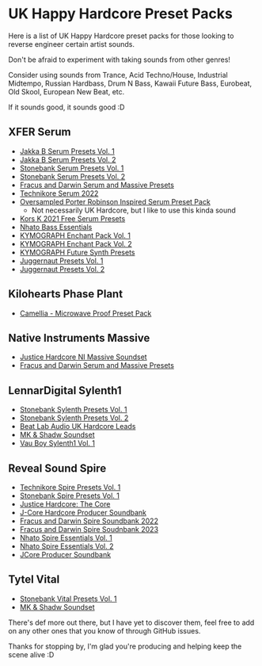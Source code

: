 # UK Happy Hardcore Preset Packs

Here is a list of UK Happy Hardcore preset packs for those looking to reverse engineer certain artist sounds.

Don't be afraid to experiment with taking sounds from other genres!

Consider using sounds from Trance, Acid Techno/House, Industrial Midtempo, Russian Hardbass, Drum N Bass, Kawaii Future Bass, Eurobeat, Old Skool, European New Beat, etc.

If it sounds good, it sounds good :D

## XFER Serum

- [Jakka B Serum Presets Vol. 1](https://app.simplegoods.co/i/JTQRKZLX)
- [Jakka B Serum Presets Vol. 2](https://shoptly.com/i/bx6s)
- [Stonebank Serum Presets Vol. 1](https://www.beatlabaudio.com/shop/synth-presets/serum/stonebank-uk-hardcore-serum-presets/)
- [Stonebank Serum Presets Vol. 2](https://www.beatlabaudio.com/shop/synth-presets/serum/stonebank-serum-presets-2021/)
- [Fracus and Darwin Serum and Massive Presets](https://www.dancemidisamples.com/product/fracus-and-darwin-xfer-serum-and-ni-massive-presets-for-happy-hardcore/)
- [Technikore Serum 2022](https://www.beatlabaudio.com/shop/synth-presets/serum/technikore-serum-presets-2022)
- [Oversampled Porter Robinson Inspired Serum Preset Pack](https://oversampled.us/collections/frontpage/products/portify-porter-robinson-inspired-serum-preset-pack)
  - Not necessarily UK Hardcore, but I like to use this kinda sound
- [Kors K 2021 Free Serum Presets](https://www.youtube.com/watch?v=ilmMgqbHhlg)
- [Nhato Bass Essentials](https://store.anagram-s.com/collections/artist-line/products/nhato-serum-bass-essentials)
- [KYMOGRAPH Enchant Pack Vol. 1](https://kymograph.gumroad.com/l/ENC01?layout=profile)
- [KYMOGRAPH Enchant Pack Vol. 2](https://kymograph.gumroad.com/l/ESP2?layout=profile)
- [KYMOGRAPH Future Synth Presets](https://kymograph.gumroad.com/l/FSP1?layout=profile)
- [Juggernaut Presets Vol. 1](https://jgnt.booth.pm/items/1881467)
- [Juggernaut Presets Vol. 2](https://jgnt.booth.pm/items/3265705)

## Kilohearts Phase Plant

- [Camellia - Microwave Proof Preset Pack](https://kilohearts.com/banks)

## Native Instruments Massive

- [Justice Hardcore NI Massive Soundset](https://www.dancemidisamples.com/product/justice-hardcore-ni-massive-soundset/)
- [Fracus and Darwin Serum and Massive Presets](https://www.dancemidisamples.com/product/fracus-and-darwin-xfer-serum-and-ni-massive-presets-for-happy-hardcore/)

## LennarDigital Sylenth1

- [Stonebank Sylenth Presets Vol. 1](https://www.beatlabaudio.com/shop/daw-presets/ableton/stonebank-uk-hardcore-sylenth-presets/)
- [Stonebank Sylenth Presets Vol. 2](https://www.beatlabaudio.com/shop/synth-presets/sylenth/stonebank-sylenth-presets-2020/)
- [Beat Lab Audio UK Hardcore Leads](https://www.beatlabaudio.com/shop/synth-presets/sylenth/ukhardcoreleads/)
- [MK & Shadw Soundset](https://store.anagram-s.com/collections/artist-line/products/mk-shadw-sylenth1-soundset)
- [Vau Boy Sylenth1 Vol. 1](https://vauboy.gumroad.com/l/YdRUG?layout=profile)

## Reveal Sound Spire

- [Technikore Spire Presets Vol. 1](https://www.beatlabaudio.com/shop/synth-presets/spire/technikore-spire-presets-2021/)
- [Stonebank Spire Presets Vol. 1](https://www.beatlabaudio.com/shop/synth-presets/serum/stonebank-uk-hardcore-spire-presets/)
- [Justice Hardcore: The Core](https://www.dancemidisamples.com/product/justice-hardcore-the-core-spire-presets/)
- [J-Core Hardcore Producer Soundbank](https://store.anagram-s.com/products/hardcore-producers-soundbank-for-spire-incl-100-samples)
- [Fracus and Darwin Spire Soundbank 2022](https://musicblocks.co.uk/?product=mbm-spire-hardcore-2022)
- [Fracus and Darwin Spire Soudnbank 2023](https://musicblocks.co.uk/?product=mbm-spire-hardcore-2-2023)
- [Nhato Spire Essentials Vol. 1](https://store.anagram-s.com/collections/artist-line/products/nhato-spire-essentials)
- [Nhato Spire Essentials Vol. 2](https://store.anagram-s.com/collections/artist-line/products/nhato-spire-essentials-vol-2)
- [JCore Producer Soundbank](https://store.anagram-s.com/collections/artist-line/products/hardcore-producers-soundbank-for-spire-incl-100-samples)

## Tytel Vital

- [Stonebank Vital Presets Vol. 1](https://www.beatlabaudio.com/shop/synth-presets/vital/stonebank-vital-presets-2021/)
- [MK & Shadw Soundset](https://store.anagram-s.com/collections/artist-line/products/mk-shadw-vital-soundset)

There's def more out there, but I have yet to discover them, feel free to add on any other ones that you know of through GitHub issues.

Thanks for stopping by, I'm glad you're producing and helping keep the scene alive :D
